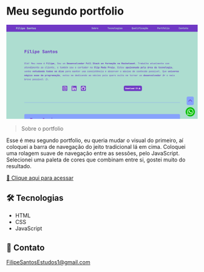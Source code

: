 # Meu segundo portfolio 

![preview](./.github/preview.png)

> Sobre o portfolio

Esse é meu segundo portfolio, eu queria mudar o visual do primeiro, aí coloquei a barra de navegação do jeito tradicional lá em cima. Coloquei uma rolagem suave de navegação entre as sessões, pelo JavaScript. Selecionei uma paleta de cores que combinam entre si, gostei muito do resultado.

[🔗 Clique aqui para acessar](https://filipesantos07.github.io/portfolio02/)

## 🛠️ Tecnologias

- HTML
- CSS
- JavaScript

## 💛 Contato

FilipeSantosEstudos1@gmail.com
